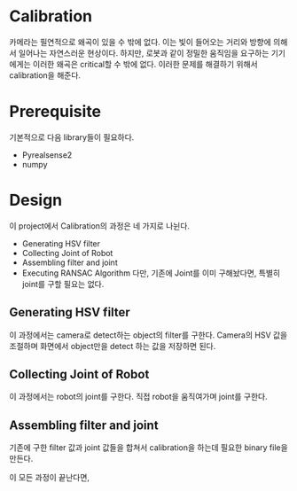 # Calibration
카메라는 필연적으로 왜곡이 있을 수 밖에 없다. 이는 빛이 들어오는 거리와 방향에 의해서 일어나는 자연스러운 현상이다. 하지만, 로봇과 같이 정밀한 움직임을 요구하는 기기에게는 이러한 왜곡은 critical할 수 밖에 없다. 이러한 문제를 해결하기 위해서 calibration을 해준다.

# Prerequisite
기본적으로 다음 library들이 필요하다.
 * Pyrealsense2
 * numpy

# Design
이 project에서 Calibration의 과정은 네 가지로 나뉜다.
 * Generating HSV filter
 * Collecting Joint of Robot
 * Assembling filter and joint
 * Executing RANSAC Algorithm
다만, 기존에 Joint를 이미 구해놨다면, 특별히 joint를 구할 필요는 없다.

 ## Generating HSV filter
 이 과정에서는 camera로 detect하는 object의 filter를 구한다.
 Camera의 HSV 값을 조절하며 화면에서 object만을 detect 하는 값을 저장하면 된다.

 ## Collecting Joint of Robot
 이 과정에서는 robot의 joint를 구한다. 직접 robot을 움직여가며 joint를 구한다.

 ## Assembling filter and joint
 기존에 구한 filter 값과 joint 값들을 합쳐서 calibration을 하는데 필요한 binary file을 만든다.

 이 모든 과정이 끝난다면, 